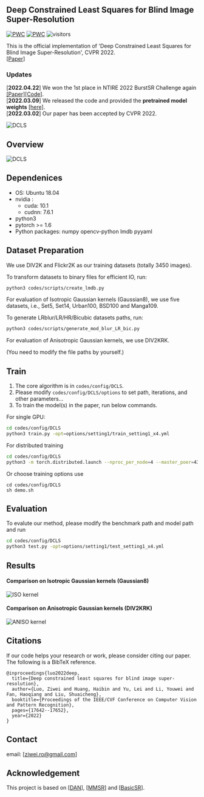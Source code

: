 ## Deep Constrained Least Squares for Blind Image Super-Resolution

[![PWC](https://img.shields.io/endpoint.svg?url=https://paperswithcode.com/badge/deep-constrained-least-squares-for-blind/blind-super-resolution-on-div2krk-2x)](https://paperswithcode.com/sota/blind-super-resolution-on-div2krk-2x?p=deep-constrained-least-squares-for-blind) [![PWC](https://img.shields.io/endpoint.svg?url=https://paperswithcode.com/badge/deep-constrained-least-squares-for-blind/blind-super-resolution-on-div2krk-4x)](https://paperswithcode.com/sota/blind-super-resolution-on-div2krk-4x?p=deep-constrained-least-squares-for-blind)
![visitors](https://visitor-badge.glitch.me/badge?page_id=megvii-research/DCLS-SR) 

This is the official implementation of 'Deep Constrained Least Squares for Blind Image Super-Resolution', CVPR 2022.   
[[Paper](https://arxiv.org/pdf/2202.07508)]   


### Updates
[**2022.04.22**] We won the 1st place in NTIRE 2022 BurstSR Challenge again [[Paper]](https://arxiv.org/abs/2204.08332)[[Code]](https://github.com/Algolzw/BSRT).     
[**2022.03.09**] We released the code and provided the **pretrained model weights** [[here]](https://drive.google.com/drive/folders/135xCCLWSylBaNxh6B3I_UnCeox8AkVzC?usp=sharing).  
[**2022.03.02**] Our paper has been accepted by CVPR 2022.


![DCLS](figs/ts.png)

## Overview

![DCLS](figs/framework.png)


## Dependenices

* OS: Ubuntu 18.04
* nvidia :
	- cuda: 10.1
	- cudnn: 7.6.1
* python3
* pytorch >= 1.6
* Python packages: numpy opencv-python lmdb pyyaml


## Dataset Preparation

We use DIV2K and Flickr2K as our training datasets (totally 3450 images). 

To transform datasets to binary files for efficient IO, run:

```bash
python3 codes/scripts/create_lmdb.py
```

For evaluation of Isotropic Gaussian kernels (Gaussian8), we use five datasets, i.e., Set5, Set14, Urban100, BSD100 and Manga109.

To generate LRblur/LR/HR/Bicubic datasets paths, run:

```bash
python3 codes/scripts/generate_mod_blur_LR_bic.py
```

For evaluation of Anisotropic Gaussian kernels, we use DIV2KRK.

(You need to modify the file paths by yourself.)

## Train
1. The core algorithm is in ``codes/config/DCLS``. 
2. Please modify `` codes/config/DCLS/options `` to set path, iterations, and other parameters...
3. To train the model(s) in the paper, run below commands.

For single GPU:

```bash
cd codes/config/DCLS
python3 train.py -opt=options/setting1/train_setting1_x4.yml
```

For distributed training

```bash
cd codes/config/DCLS
python3 -m torch.distributed.launch --nproc_per_node=4 --master_poer=4321 train.py -opt=options/setting1/train_setting1_x4.yml --launcher pytorch
```
Or choose training options use

```
cd codes/config/DCLS
sh demo.sh
```

## Evaluation
To evalute our method, please modify the benchmark path and model path and run

```bash
cd codes/config/DCLS
python3 test.py -opt=options/setting1/test_setting1_x4.yml
```

## Results

#### Comparison on Isotropic Gaussian kernels (Gaussian8)
![ISO kernel](figs/fig_iso.png)

#### Comparison on Anisotropic Gaussian kernels (DIV2KRK)
![ANISO kernel](figs/fig_aniso.png)


## Citations
If our code helps your research or work, please consider citing our paper.
The following is a BibTeX reference.

```
@inproceedings{luo2022deep,
  title={Deep constrained least squares for blind image super-resolution},
  author={Luo, Ziwei and Huang, Haibin and Yu, Lei and Li, Youwei and Fan, Haoqiang and Liu, Shuaicheng},
  booktitle={Proceedings of the IEEE/CVF Conference on Computer Vision and Pattern Recognition},
  pages={17642--17652},
  year={2022}
}
```

## Contact
email: [ziwei.ro@gmail.com]

## Acknowledgement
This project is based on [[DAN](https://github.com/greatlog/DAN)], [[MMSR](https://github.com/open-mmlab/mmediting)] and [[BasicSR](https://github.com/xinntao/BasicSR)].
